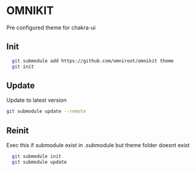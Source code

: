 # OMNIKIT
Pre configured theme for chakra-ui

## Init
```bash
  git submodule add https://github.com/omniroot/omnikit theme
  git init
```

## Update
Update to latest version
```bash
git submodule update --remote
```

## Reinit
Exec this if submodule exist in .submodule but theme folder doesnt exist
```bash
  git submodule init
  git submodule update
```
